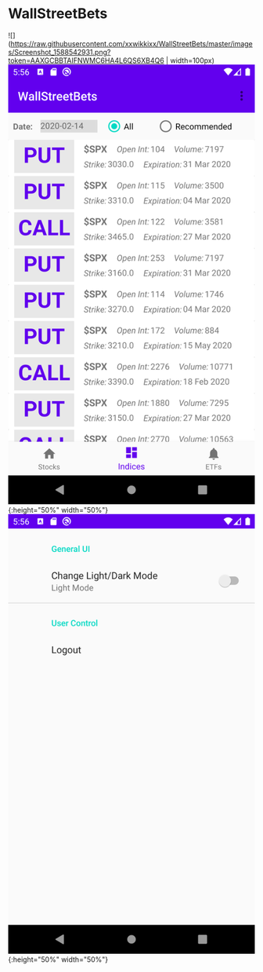 # WallStreetBets

![](https://raw.githubusercontent.com/xxwikkixx/WallStreetBets/master/images/Screenshot_1588542931.png?token=AAXGCBBTAIFNWMC6HA4L6QS6XB4Q6 | width=100px)
![](https://raw.githubusercontent.com/xxwikkixx/WallStreetBets/master/images/Screenshot_1588542973.png?token=AAXGCBFBK3NNZTIDF7HO72K6XB4TE){:height="50%" width="50%"}
![](https://raw.githubusercontent.com/xxwikkixx/WallStreetBets/master/images/Screenshot_1588542986.png?token=AAXGCBBOLRQODWJ3WNJHVO26XB4T6){:height="50%" width="50%"}
